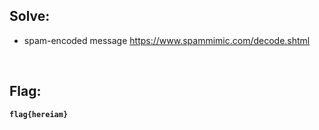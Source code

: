 ## Solve:
- spam-encoded message
https://www.spammimic.com/decode.shtml

<br>

## Flag:
**`flag{hereiam}`**

